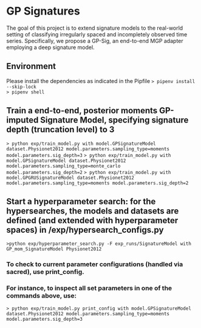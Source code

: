 # GP Signatures

The goal of this project is to extend signature models to the real-world setting of classifying irregularly spaced and incompletely observed time series. 
Specifically, we propose a GP-Sig, an end-to-end MGP adapter employing a deep signature model.

## Environment
Please install the dependencies as indicated in the Pipfile
```> pipenv install --skip-lock```  
```> pipenv shell```


## Train a end-to-end, posterior moments GP-imputed Signature Model, specifying signature depth (truncation level) to 3

```> python exp/train_model.py with model.GPSignatureModel dataset.Physionet2012 model.parameters.sampling_type=moments model.parameters.sig_depth=3```
```> python exp/train_model.py with model.GPSignatureModel dataset.Physionet2012 model.parameters.sampling_type=monte_carlo model.parameters.sig_depth=2```
```> python exp/train_model.py with model.GPGRUSignatureModel dataset.Physionet2012 model.parameters.sampling_type=moments model.parameters.sig_depth=2```

## Start a hyperparameter search: for the hypersearches, the models and datasets are defined (and extended with hyperparameter spaces) in /exp/hypersearch_configs.py

```>python exp/hyperparameter_search.py -F exp_runs/SignatureModel with GP_mom_SignatureModel Physionet2012 ```

### To check to current parameter configurations (handled via sacred), use print_config.
### For instance, to inspect all set parameters in one of the commands above, use:
```> python exp/train_model.py print_config with model.GPSignatureModel dataset.Physionet2012 model.parameters.sampling_type=moments model.parameters.sig_depth=3```

